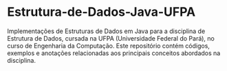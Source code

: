 # Estrutura-de-Dados-Java-UFPA
Implementações de Estruturas de Dados em Java para a disciplina de Estrutura de Dados, cursada na UFPA (Universidade Federal do Pará), no curso de Engenharia da Computação. Este repositório contém códigos, exemplos e anotações relacionadas aos principais conceitos abordados na disciplina.
